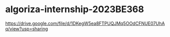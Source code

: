 # algoriza-internship-2023BE368
https://drive.google.com/file/d/1DKegW5ea8FTPUQJMq5OOdCFNUE07UhAq/view?usp=sharing 
